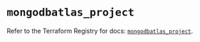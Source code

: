 # `mongodbatlas_project`

Refer to the Terraform Registry for docs: [`mongodbatlas_project`](https://registry.terraform.io/providers/mongodb/mongodbatlas/1.25.0/docs/resources/project).

